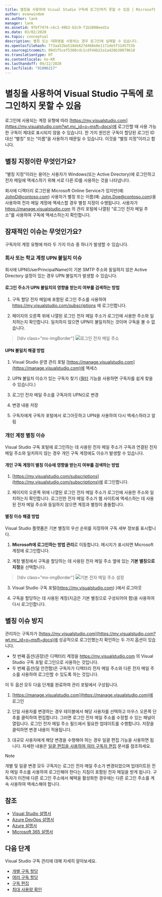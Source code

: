 ```yaml
---
title: 별칭을 사용하여 Visual Studio 구독에 로그인하지 못할 수 있음 | Microsoft Docs
author: evanwindom
ms.author: lank
manager: lank
ms.assetid: 97bf7474-c6c2-49b3-b2c9-f1b2808eed1a
ms.date: 03/02/2020
ms.topic: conceptual
description: 별칭 또는 대화명을 사용하는 경우 로그인에 실패할 수 있습니다.
ms.openlocfilehash: f73aa52be518de627d468e8e1171de5f3145753b
ms.sourcegitcommit: 09d1f5cef5360cdc1cdfd4b22a1a426b38079618
ms.translationtype: HT
ms.contentlocale: ko-KR
ms.lasthandoff: 09/22/2020
ms.locfileid: "91006217"
---
```

# <a name="signing-into-visual-studio-subscriptions-may-fail-when-using-aliases"></a>별칭을 사용하여 Visual Studio 구독에 로그인하지 못할 수 있음
로그인에 사용되는 계정 유형에 따라 [https://my.visualstudio.com](https://my.visualstudio.com?wt.mc_id=o~msft~docs)에 로그인할 때 사용 가능한 구독이 제대로 표시되지 않을 수 있습니다. 한 가지 원인은 구독이 할당된 로그인 ID 대신 “별칭” 또는 “이름”을 사용하기 때문일 수 있습니다. 이것을 “별칭 지정”이라고 합니다.

## <a name="what-is-aliasing"></a>별칭 지정이란 무엇인가요?
“별칭 지정”이라는 용어는 사용자가 Windows(또는 Active Directory)에 로그인하고 전자 메일에 액세스하기 위해 서로 다른 ID를 사용하는 것을 나타냅니다.

회사에 디렉터리 로그인용 Microsoft Online Service가 있지만(예: JohnD@contoso.com) 사용자가 별칭 또는 이름(예: John.Doe@contoso.com)을 사용하여 전자 메일 계정에 액세스할 경우 별칭 지정이 수행됩니다. 사용자가 https://manage.visualstudio.com 의 관리 포털에 나열된 “로그인 전자 메일 주소”를 사용하여 구독에 액세스하는지 확인합니다. 

## <a name="what-are-the-potential-issues"></a>잠재적인 이슈는 무엇인가요?

구독자의 계정 유형에 따라 두 가지 이슈 중 하나가 발생할 수 있습니다. 

### <a name="work-or-school-account-upn-mismatch-issue"></a>회사 또는 학교 계정 UPN 불일치 이슈 
회사에 UPN(UserPrincipalName)이 기본 SMTP 주소와 동일하지 않은 Active Directory 설정이 있는 경우 UPN 불일치가 발생할 수 있습니다. 

#### <a name="how-to-detect-if-your-sign-in-address-is-impacted-by-a-upn-mismatch"></a>로그인 주소가 UPN 불일치의 영향을 받는지 여부를 검색하는 방법 

1. 구독 할당 전자 메일에 포함된 로그인 주소를 사용하여 https://my.visualstudio.com/subscriptions 에 로그인합니다.

2. 페이지의 오른쪽 위에 나열된 로그인 전자 메일 주소가 로그인에 사용한 주소와 일치하는지 확인합니다.  일치하지 않으면 UPN이 불일치하는 것이며 구독을 볼 수 없습니다. 

> [!div class="mx-imgBorder"]
> ![로그인 전자 메일 주소](_img//aliasing/sign-in-email.png "오른쪽 위에 표시되는 전자 메일 주소가 로그인에 사용하는 주소와 일치해야 합니다.")

#### <a name="how-to-fix-a-upn-mismatch"></a>UPN 불일치 해결 방법

1. Visual Studio 운영 관리 포털 [https://manage.visualstudio.com](https://manage.visualstudio.com)에 액세스 

2. UPN 불일치 이슈가 있는 구독자 찾기 ([필터](search-license.md) 기능을 사용하면 구독자를 쉽게 찾을 수 있습니다.)

3. 로그인 전자 메일 주소를 구독자의 UPN으로 변경 

0. 변경 내용 저장 

0. 구독자에게 구독자 포털에서 로그아웃하고 UPN을 사용하여 다시 액세스하라고 알림 

### <a name="personal-account-aliasing-issue"></a>개인 계정 별칭 이슈

Visual Studio 구독 포털에 로그인하는 데 사용된 전자 메일 주소가 구독과 연결된 전자 메일 주소와 일치하지 않는 경우 개인 구독 계정에도 이슈가 발생할 수 있습니다. 

#### <a name="how-to-detect-if-your-personal-subscription-account-is-impacted-by-an-aliasing-issue"></a>개인 구독 계정이 별칭 이슈에 영향을 받는지 여부를 검색하는 방법

1. [https://my.visualstudio.com/subscriptions](https://my.visualstudio.com/subscriptions)에 로그인합니다.

0. 페이지의 오른쪽 위에 나열된 로그인 전자 메일 주소가 로그인에 사용한 주소와 일치하는지 확인합니다.  로그인한 전자 메일 주소가 웹 사이트에 액세스하는 데 사용된 전자 메일 주소와 동일하지 않으면 계정과 별칭이 충돌합니다.

#### <a name="how-to-fix-an-alias-issue"></a>별칭 이슈 해결 방법

Visual Studio 플랫폼은 기본 별칭의 우선 순위를 지정하여 구독 세부 정보를 표시합니다. 

1. **Microsoft에 로그인하는 방법 관리**로 이동합니다. 메시지가 표시되면 Microsoft 계정에 로그인합니다. 

2. 계정 별칭에서 구독을 할당하는 데 사용된 전자 메일 주소 옆에 있는 **기본 별칭으로 지정**을 선택합니다. 

> [!div class="mx-imgBorder"]
> ![기본 전자 메일 주소 설정](_img//aliasing/account-aliases.png "기본 항목으로 만들기 링크를 사용하여 구독의 기본 별칭을 선택합니다.")

3. Visual Studio 구독 포털(https://my.visualstudio.com) )에서 로그아웃 

4. 구독을 할당하는 데 사용된 계정(지금은 기본 별칭으로 구성되어야 함)을 사용하여 다시 로그인합니다. 

## <a name="preventing-aliasing-issues"></a>별칭 이슈 방지

관리자는 구독자가 [https://my.visualstudio.com](https://my.visualstudio.com?wt.mc_id=o~msft~docs)에 성공적으로 로그인했는지 확인하는 두 가지 옵션이 있습니다.
- 첫 번째 옵션(권장)은 디렉터리 계정을 https://my.visualstudio.com 의 Visual Studio 구독 포털 로그인으로 사용하는 것입니다.  
- 두 번째 옵션(덜 안전함)은 구독자가 디렉터리 전자 메일 주소와 다른 전자 메일 주소를 사용하여 로그인할 수 있도록 하는 것입니다.

이 두 옵션 모두 다음 단계를 완료하여 관리 포털에서 구성됩니다.  
1. [https://manage.visualstudio.com](https://manage.visualstudio.com)에 로그인 

0. 단일 사용자를 변경하는 경우 테이블에서 해당 사용자를 선택하고 마우스 오른쪽 단추를 클릭하여 편집합니다. 그러면 로그인 전자 메일 주소를 수정할 수 있는 패널이 열립니다. 로그인 전자 메일 주소 필드에서 필요한 업데이트를 수행합니다. 저장을 클릭하면 변경 내용이 적용됩니다.  

0. 대규모 사용자에게 해당 변경을 수행해야 하는 경우 일괄 편집 기능을 사용하면 됩니다. 자세한 내용은 [일괄 편집을 사용하여 여러 구독자 편집](./edit-license.md#edit-multiple-subscribers-using-bulk-edit) 문서를 참조하세요.

> [!NOTE]
> 개별 및 일괄 변경 모두 구독자는 로그인 전자 메일 주소가 변경되었으며 업데이트된 전자 메일 주소를 사용하여 로그인해야 한다는 지침이 포함된 전자 메일을 받게 됩니다. 구독자가 이전에 다른 로그인 주소에서 혜택을 활성화한 경우에는 다른 로그인 주소를 계속 사용하여 액세스해야 합니다.  

## <a name="see-also"></a>참조
- [Visual Studio 설명서](/visualstudio/)
- [Azure DevOps 설명서](/azure/devops/)
- [Azure 설명서](/azure/)
- [Microsoft 365 설명서](/microsoft-365/)


## <a name="next-steps"></a>다음 단계
Visual Studio 구독 관리에 대해 자세히 알아보세요.
- [개별 구독 할당](assign-license.md)
- [여러 구독 할당](assign-license-bulk.md)
- [구독 편집](edit-license.md)
- [최대 사용량 확인](maximum-usage.md)